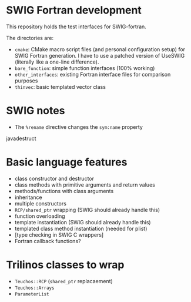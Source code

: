SWIG Fortran development
========================

This repository holds the test interfaces for SWIG-fortran.

The directories are:
 - `cmake`: CMake macro script files (and personal configuration setup) for SWIG
   Fortran generation. I have to use a patched version of UseSWIG (literally
   like a one-line difference).
 - `bare_function`: simple function interfaces (100% working)
 - `other_interfaces`: existing Fortran interface files for comparison purposes
 - `thinvec`: basic templated vector class


SWIG notes
==========

- The `%rename` directive changes the `sym:name` property

javadestruct

Basic language features
=======================

- class constructor and destructor
- class methods with primitive arguments and return values
- methods/functions with class arguments
- inheritance
- multiple constructors
- `RCP/shared_ptr` wrapping (SWIG should already handle this)
- function overloading
- template instantiation (SWIG should already handle this)
- templated class method instantiation (needed for plist)
- [type checking in SWIG C wrappers]
- Fortran callback functions?

Trilinos classes to wrap
========================
- `Teuchos::RCP` (`shared_ptr` replacaement)
- `Teuchos::Arrays`
- `ParameterList`
